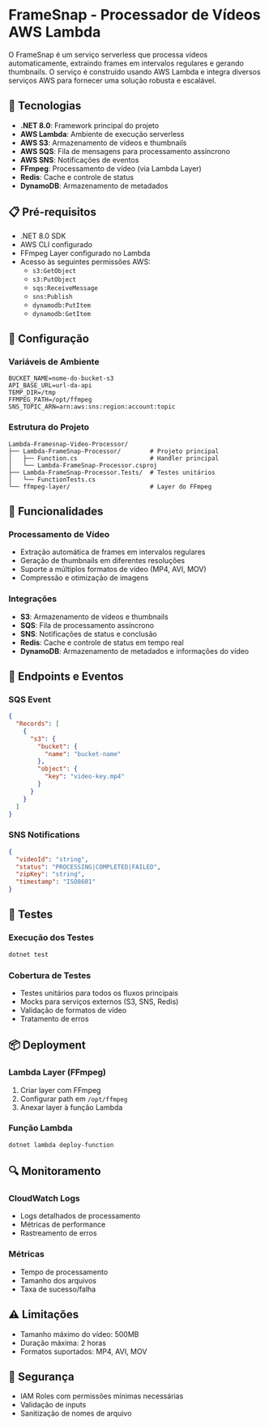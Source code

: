 # FrameSnap - Processador de Vídeos AWS Lambda

O FrameSnap é um serviço serverless que processa vídeos automaticamente, extraindo frames em intervalos regulares e gerando thumbnails. O serviço é construído usando AWS Lambda e integra diversos serviços AWS para fornecer uma solução robusta e escalável.

## 🚀 Tecnologias

- **.NET 8.0**: Framework principal do projeto
- **AWS Lambda**: Ambiente de execução serverless
- **AWS S3**: Armazenamento de vídeos e thumbnails
- **AWS SQS**: Fila de mensagens para processamento assíncrono
- **AWS SNS**: Notificações de eventos
- **FFmpeg**: Processamento de vídeo (via Lambda Layer)
- **Redis**: Cache e controle de status
- **DynamoDB**: Armazenamento de metadados

## 📋 Pré-requisitos

- .NET 8.0 SDK
- AWS CLI configurado
- FFmpeg Layer configurado no Lambda
- Acesso às seguintes permissões AWS:
  - `s3:GetObject`
  - `s3:PutObject`
  - `sqs:ReceiveMessage`
  - `sns:Publish`
  - `dynamodb:PutItem`
  - `dynamodb:GetItem`

## 🔧 Configuração

### Variáveis de Ambiente

```env
BUCKET_NAME=nome-do-bucket-s3
API_BASE_URL=url-da-api
TEMP_DIR=/tmp
FFMPEG_PATH=/opt/ffmpeg
SNS_TOPIC_ARN=arn:aws:sns:region:account:topic
```

### Estrutura do Projeto

```
Lambda-Framesnap-Video-Processor/
├── Lambda-FrameSnap-Processor/        # Projeto principal
│   ├── Function.cs                    # Handler principal
│   └── Lambda-FrameSnap-Processor.csproj
├── Lambda-FrameSnap-Processor.Tests/  # Testes unitários
│   └── FunctionTests.cs
└── ffmpeg-layer/                      # Layer do FFmpeg
```

## 🎯 Funcionalidades

### Processamento de Vídeo
- Extração automática de frames em intervalos regulares
- Geração de thumbnails em diferentes resoluções
- Suporte a múltiplos formatos de vídeo (MP4, AVI, MOV)
- Compressão e otimização de imagens

### Integrações
- **S3**: Armazenamento de vídeos e thumbnails
- **SQS**: Fila de processamento assíncrono
- **SNS**: Notificações de status e conclusão
- **Redis**: Cache e controle de status em tempo real
- **DynamoDB**: Armazenamento de metadados e informações do vídeo

## 📝 Endpoints e Eventos

### SQS Event
```json
{
  "Records": [
    {
      "s3": {
        "bucket": {
          "name": "bucket-name"
        },
        "object": {
          "key": "video-key.mp4"
        }
      }
    }
  ]
}
```

### SNS Notifications
```json
{
  "videoId": "string",
  "status": "PROCESSING|COMPLETED|FAILED",
  "zipKey": "string",
  "timestamp": "ISO8601"
}
```

## 🧪 Testes

### Execução dos Testes
```bash
dotnet test
```

### Cobertura de Testes
- Testes unitários para todos os fluxos principais
- Mocks para serviços externos (S3, SNS, Redis)
- Validação de formatos de vídeo
- Tratamento de erros

## 📦 Deployment

### Lambda Layer (FFmpeg)
1. Criar layer com FFmpeg
2. Configurar path em `/opt/ffmpeg`
3. Anexar layer à função Lambda

### Função Lambda
```bash
dotnet lambda deploy-function
```

## 🔍 Monitoramento

### CloudWatch Logs
- Logs detalhados de processamento
- Métricas de performance
- Rastreamento de erros

### Métricas
- Tempo de processamento
- Tamanho dos arquivos
- Taxa de sucesso/falha

## ⚠️ Limitações

- Tamanho máximo do vídeo: 500MB
- Duração máxima: 2 horas
- Formatos suportados: MP4, AVI, MOV

## 🔐 Segurança

- IAM Roles com permissões mínimas necessárias
- Validação de inputs
- Sanitização de nomes de arquivo
